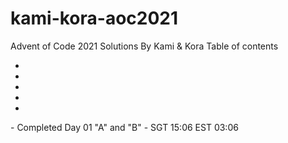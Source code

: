 # kami-kora-aoc2021
Advent of Code 2021 Solutions By Kami &amp; Kora
<a>Table of contents</a>
<ul>
<li></li>
<li></li>
<li></li>
<li></li>
<li></li>
</ul>
<!-- - Started Day 01 "A" and "B" - SGT 13:28 EST 01:28 -->
- Completed Day 01 "A" and "B" - SGT 15:06 EST 03:06